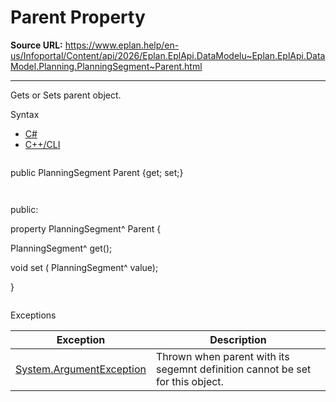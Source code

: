 # Parent Property

**Source URL:** https://www.eplan.help/en-us/Infoportal/Content/api/2026/Eplan.EplApi.DataModelu~Eplan.EplApi.DataModel.Planning.PlanningSegment~Parent.html

---

Gets or Sets parent object.

Syntax

- [C#](#i-syntax-CS)
- [C++/CLI](#i-syntax-CPP2005)

```
```
public PlanningSegment Parent {get; set;}
```
```

```
```
public:

property PlanningSegment^ Parent {

   PlanningSegment^ get();

   void set (    PlanningSegment^ value);

}
```
```

Exceptions

| Exception | Description |
| --- | --- |
| [System.ArgumentException](#) | Thrown when parent with its segemnt definition cannot be set for this object. |
